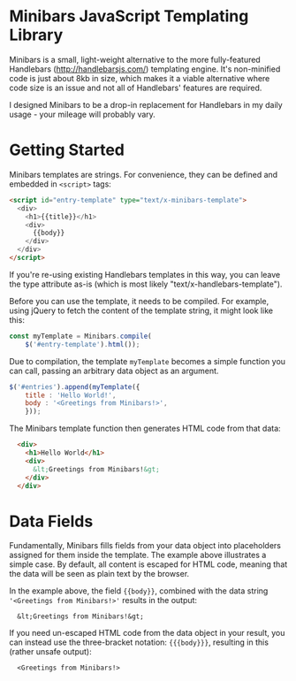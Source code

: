 # Minibars JavaScript Templating Library

Minibars is a small, light-weight alternative to the more fully-featured Handlebars (http://handlebarsjs.com/) templating engine. It's non-minified code is just about 8kb in size, which makes it a viable alternative where code size is an issue and not all of Handlebars' features are required.

I designed Minibars to be a drop-in replacement for Handlebars in my daily usage - your mileage will probably vary.

# Getting Started

Minibars templates are strings. For convenience, they can be defined and embedded in `<script>` tags:

```html
<script id="entry-template" type="text/x-minibars-template">
  <div>
    <h1>{{title}}</h1>
    <div>
      {{body}}
    </div>
  </div>
</script>
```

If you're re-using existing Handlebars templates in this way, you can leave the type attribute as-is (which is most likely "text/x-handlebars-template").

Before you can use the template, it needs to be compiled. For example, using jQuery to fetch the content of the template string, it might look like this:

```javascript
const myTemplate = Minibars.compile(
    $('#entry-template').html());
```
  
Due to compilation, the template `myTemplate` becomes a simple function you can call, passing an arbitrary data object as an argument. 

```javascript
$('#entries').append(myTemplate({
    title : 'Hello World!',
    body : '<Greetings from Minibars!>',
    }));
```

The Minibars template function then generates HTML code from that data:

```html
  <div>
    <h1>Hello World</h1>
    <div>
      &lt;Greetings from Minibars!&gt;
    </div>
  </div>
```
  
# Data Fields

Fundamentally, Minibars fills fields from your data object into placeholders assigned for them inside the template. The example above illustrates a simple case. By default, all content is escaped for HTML code, meaning that the data will be seen as plain text by the browser.

In the example above, the field `{{body}}`, combined with the data string `'<Greetings from Minibars!>'` results in the output:
	
```
  &lt;Greetings from Minibars!&gt;
```

If you need un-escaped HTML code from the data object in your result, you can instead use the three-bracket notation: `{{{body}}}`, resulting in this (rather unsafe output):

```
  <Greetings from Minibars!>
```


